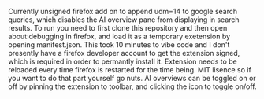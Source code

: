 Currently unsigned firefox add on to append udm=14 to google search queries, which disables the AI overview pane from displaying in search results. To run you need to first clone this repository and then open about:debugging in firefox, and load it as a temporary exetension by opening manifest.json. This took 10 minutes to vibe code and I don't presently have a firefox developer account to get the extension signed, which is required in order to permantly install it. Extension needs to be reloaded every time firefox is restarted for the time being. MIT lisence so if you want to do that part yourself go nuts. AI overviews can be toggled on or off by pinning the extension to toolbar, and clicking the icon to toggle on/off. 
